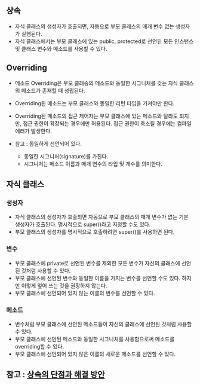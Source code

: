 ## 상속
- 자식  클래스의 생성자가 호출되면, 자동으로 부모 클래스의 매개 변수 없는 생성자가 실행된다.
- 자식 클래스에서는 부모 클래스에 있는 public, protected로 선언된 모든 인스턴스 및 클래스 변수와 메소드를 사용할 수 있다.

## Overriding
- 메소드 Overriding은 부모 클래승의 메소드와 동일한 시그니처를 갖는 자식 클래스의 메소드가 존재할 때 성립된다.
- Overriding된 메소드는 부모 클래스와 동일한 리턴 타입을 가져야만 한다.
- Overriding된 메소드의 접근 제어자는 부모 클래스에 있는 메소드와 달라도 되지만, 접근 권한이 확장되는 경우에만 허용된다. 접근 권한이 축소될 경우에는 컴파일 에러가 발생한다.

- 참고 : 동일하게 선언되어 있다.
    - 동일한 시그니처(signature)를 가진다.
    - 시그니처는 메소드 이름과 매개 변수의 타입 및 개수를 의미한다.

## 자식 클래스

### 생성자
- 자식  클래스의 생성자가 호출되면 자동으로 부모 클래스의 매개 변수가 없는 기본 생성자가 호출된다. 명시적으로 super()라고 지정할 수도 있다.
- 부모 클래스의 생성자를 명시적으로 호출하려면 super()를 사용하면 된다.

### 변수
- 부모 클래스에 private로 선언된 변수를 제외한 모든 변수가 자신의 클래스에 선언된 것처럼 사용할 수 있다.
- 부모 클래스에 선언된 변수와 동일한 이름을 가지는 변수를 선언할 수도 있다. 하지만 이렇게 엎어 쓰는 것을 권장하지 않는다.
- 부모 클래스에 선언되어 있지 않는 이름의 변수를 선언할 수 있다.

### 메소드
- 변수처럼 부모 클래스에 선언된 메소드들이 자신의 클래스에 선언된 것처럼 사용할 수 있다.
- 부모 클래스에 선언된 메소드와 동일한 시그니처를 사용함으로써 메소드를 overriding할 수 있다.
- 부모 클래스에 선언되어 있지 않은 이름의 새로운 메소드를 선언할 수 있다.

## 참고 : [상속의 단점과 해결 방안](./effective_Java/item18_composition.md)